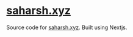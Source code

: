 # [saharsh.xyz](https://saharsh.xyz)

Source code for [saharsh.xyz](https://saharsh.xyz). Built using Nextjs.
